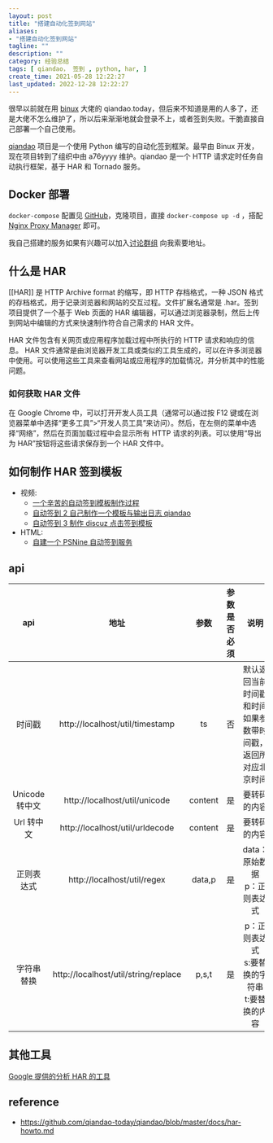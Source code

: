```yaml
---
layout: post
title: "搭建自动化签到网站"
aliases:
- "搭建自动化签到网站"
tagline: ""
description: ""
category: 经验总结
tags: [ qiandao， 签到 , python, har, ]
create_time: 2021-05-28 12:22:27
last_updated: 2022-12-28 12:22:27
---
```


很早以前就在用 [binux](https://github.com/binux/qiandao) 大佬的 qiandao.today，但后来不知道是用的人多了，还是大佬不怎么维护了，所以后来渐渐地就会登录不上，或者签到失败。干脆直接自己部署一个自己使用。

[qiandao](https://github.com/qiandao-today/qiandao) 项目是一个使用 Python 编写的自动化签到框架。最早由 Binux 开发，现在项目转到了组织中由 a76yyyy 维护。qiandao 是一个 HTTP 请求定时任务自动执行框架，基于 HAR 和 Tornado 服务。

## Docker 部署

`docker-compose` 配置见 [GitHub](https://github.com/einverne/dockerfile/tree/master/qiandao)，克隆项目，直接 `docker-compose up -d` ，搭配 [Nginx Proxy Manager](/post/2022/02/nginx-proxy-manager.html) 即可。

我自己搭建的服务如果有兴趣可以加入[讨论群组](https://t.me/+ZGRSOKjueMd6WelK) 向我索要地址。

## 什么是 HAR

[[HAR]] 是 HTTP Archive format 的缩写，即 HTTP 存档格式，一种 JSON 格式的存档格式，用于记录浏览器和网站的交互过程。文件扩展名通常是 .har。签到项目提供了一个基于 Web 页面的 HAR 编辑器，可以通过浏览器录制，然后上传到网站中编辑的方式来快速制作符合自己需求的 HAR 文件。

HAR 文件包含有关网页或应用程序加载过程中所执行的 HTTP 请求和响应的信息。 HAR 文件通常是由浏览器开发工具或类似的工具生成的，可以在许多浏览器中使用。可以使用这些工具来查看网站或应用程序的加载情况，并分析其中的性能问题。

### 如何获取 HAR 文件

在 Google Chrome 中，可以打开开发人员工具（通常可以通过按 F12 键或在浏览器菜单中选择“更多工具”>“开发人员工具”来访问）。然后，在左侧的菜单中选择“网络”，然后在页面加载过程中会显示所有 HTTP 请求的列表。可以使用“导出为 HAR”按钮将这些请求保存到一个 HAR 文件中。

## 如何制作 HAR 签到模板

- 视频:
  - [一个辛苦的自动签到模板制作过程](https://www.bilibili.com/video/BV1ox411C7RT)
  - [自动签到 2 自己制作一个模板与输出日志 qiandao](https://www.bilibili.com/video/BV1By4y1y7ar)
  - [自动签到 3 制作 discuz 点击签到模板](https://www.bilibili.com/video/BV1Nt4y1e7EQ)
- HTML:
  - [自建一个 PSNine 自动签到服务](https://blog.abyss.moe/posts/Qiandao/)

## api

|      api       |                 地址                 |  参数   | 参数是否必须 |                               说明                               |                                                                                                                                                                                                                                                                      用例                                                                                                                                                                                                                                                                       |
| :------------: | :----------------------------------: | :-----: | :----------: | :--------------------------------------------------------------: | :---------------------------------------------------------------------------------------------------------------------------------------------------------------------------------------------------------------------------------------------------------------------------------------------------------------------------------------------------------------------------------------------------------------------------------------------------------------------------------------------------------------------------------------------: |
|     时间戳     |   http://localhost/util/timestamp    | ts<br>  |      否      | 默认返回当前时间戳和时间<br>如果参数带时间戳，返回所对应北京时间 |                                                                                                                                                                                                                                http://localhost/util/timestamp <br>http://localhost/util/timestamp?ts=1586921249                                                                                                                                                                                                                                |
| Unicode 转中文 |    http://localhost/util/unicode     | content |      是      |                           要转码的内容                           |                                                                                                                                                                                                                                       http://localhost/util/unicode?content=今日签到：1\u5929\u5ef6\u4fdd                                                                                                                                                                                                                                       |
|   Url 转中文   |   http://localhost/util/urldecode    | content |      是      |                           要转码的内容                           |                                                                                                                                                                                                                                        http://localhost/util/urldecode?content=签到成功！每日签到获得%2C                                                                                                                                                                                                                                        |
|   正则表达式   |     http://localhost/util/regex      | data,p  |      是      |                 data：原始数据<br>p：正则表达式                  | http://localhost/util/regex?data=%7b"code"%3a0%2c"msg"%3a"成功"%2c"data"%3a%7b"users"%3a%5b%7b"name"%3a"张三"%2c"gender"%3a"male"%2c"age"%3a12%7d%2c%7b"name"%3a"李四"%2c"gender"%3a"female"%2c"age"%3a15%7d%2c%7b"name"%3a"王五"%2c"gender"%3a"male"%2c"age"%3a22%7d%2c%7b"name"%3a"赵六"%2c"gender"%3a"male"%2c"age"%3a24%7d%5d%2c"goods"%3a%5b%7b"name"%3a"apple"%2c"price"%3a15%2c"num"%3a200%7d%2c%7b"name"%3a"pear"%2c"price"%3a18%2c"num"%3a100%7d%2c%7b"name"%3a"banana"%2c"price"%3a16%2c"num"%3a210%7d%5d%7d%7d&p=name"%3a"(.%2b%3f)" |
|   字符串替换   | http://localhost/util/string/replace |  p,s,t  |      是      |       p：正则表达式<br>s:要替换的字符串<br>t:要替换的内容        |                                                                                                                                                                                                         http://localhost/util/string/replace?p=%E4%BA%BA&t=%E5%AD%97%E7%AC%A6%E4%B8%B2&s={%22text%22:%22%E6%88%91%E6%98%AF%E4%BA%BA%22}                                                                                                                                                                                                         |

## 其他工具

[Google 提供的分析 HAR 的工具](https://toolbox.googleapps.com/apps/har_analyzer/)

## reference

- <https://github.com/qiandao-today/qiandao/blob/master/docs/har-howto.md>
